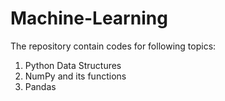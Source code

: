 # Machine-Learning
The repository contain codes for following topics:
1. Python Data Structures
2. NumPy and its functions
3. Pandas

